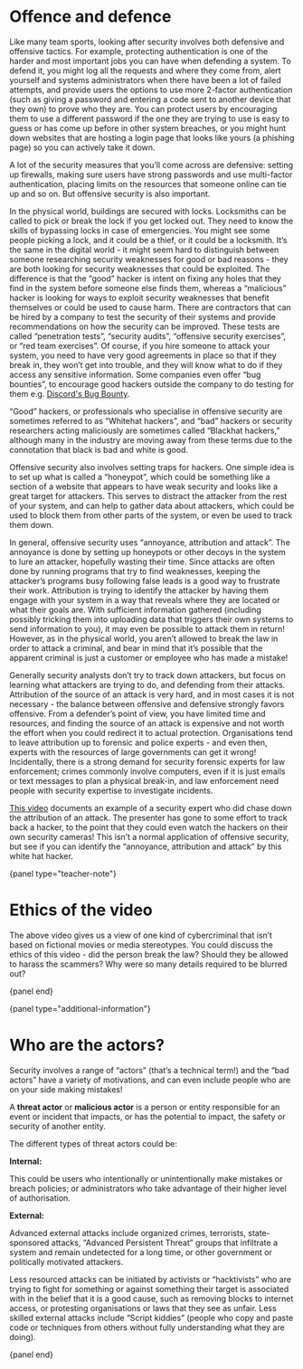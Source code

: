 # Offence and defence

Like many team sports, looking after security involves both defensive and offensive tactics.
For example, protecting authentication is one of the harder and most important jobs you can have when defending a system.
To defend it, you might log all the requests and where they come from, alert yourself and systems administrators when there have been a lot of failed attempts, and provide users the options to use more 2-factor authentication (such as giving a password and entering a code sent to another device that they own) to prove who they are.
You can protect users by encouraging them to use a different password if the one they are trying to use is easy to guess or has come up before in other system breaches, or you might hunt down websites that are hosting a login page that looks like yours (a phishing page) so you can actively take it down.

A lot of the security measures that you’ll come across are defensive: setting up firewalls, making sure users have strong passwords and use multi-factor authentication, placing limits on the resources that someone online can tie up and so on.
But offensive security is also important.

In the physical world, buildings are secured with locks.
Locksmiths can be called to pick or break the lock if you get locked out.
They need to know the skills of bypassing locks in case of emergencies.
You might see some people picking a lock, and it could be a thief, or it could be a locksmith.
It’s the same in the digital world - it might seem hard to distinguish between someone researching security weaknesses for good or bad reasons - they are both looking for security weaknesses that could be exploited.
The difference is that the “good” hacker is intent on fixing any holes that they find in the system before someone else finds them, whereas a “malicious” hacker is looking for ways to exploit security weaknesses that benefit themselves or could be used to cause harm.
There are contractors that can be hired by a company to test the security of their systems and provide recommendations on how the security can be improved.
These tests are called “penetration tests”, “security audits”, “offensive security exercises”, or “red team exercises”.
Of course, if you hire someone to attack your system, you need to have very good agreements in place so that if they break in, they won’t get into trouble, and they will know what to do if they access any sensitive information.
Some companies even offer “bug bounties”, to encourage good hackers outside the company to do testing for them e.g. [Discord's Bug Bounty](https://discord.com/security).

“Good” hackers, or professionals who specialise in offensive security are sometimes referred to as “Whitehat hackers”, and “bad” hackers or security researchers acting maliciously are sometimes called “Blackhat hackers,” although many in the industry are moving away from these terms due to the connotation that black is bad and white is good.

Offensive security also involves setting traps for hackers.
One simple idea is to set up what is called a “honeypot”, which could be something like a section of a website that appears to have weak security and looks like a great target for attackers.
This serves to distract the attacker from the rest of your system, and can help to gather data about attackers, which could be used to block them from other parts of the system, or even be used to track them down.

In general, offensive security uses “annoyance, attribution and attack”.
The annoyance is done by setting up honeypots or other decoys in the system to lure an attacker, hopefully wasting their time.
Since attacks are often done by running programs that try to find weaknesses, keeping the attacker’s programs busy following false leads is a good way to frustrate their work.
Attribution is trying to identify the attacker by having them engage with your system in a way that reveals where they are located or what their goals are.
With sufficient information gathered (including possibly tricking them into uploading data that triggers their own systems to send information to you), it may even be possible to attack them in return!
However, as in the physical world, you aren’t allowed to break the law in order to attack a criminal, and bear in mind that it’s possible that the apparent criminal is just a customer or employee who has made a mistake!

Generally security analysts don’t try to track down attackers, but focus on learning what attackers are trying to do, and defending from their attacks.
Attribution of the source of an attack is very hard, and in most cases it is not necessary - the balance between offensive and defensive strongly favors offensive.
From a defender’s point of view, you have limited time and resources, and finding the source of an attack is expensive and not worth the effort when you could redirect it to actual protection.
Organisations tend to leave attribution up to forensic and police experts - and even then, experts with the resources of large governments can get it wrong!
Incidentally, there is a strong demand for security forensic experts for law enforcement; crimes commonly involve computers, even if it is just emails or text messages to plan a physical break-in, and law enforcement need people with security expertise to investigate incidents.

[This video](https://www.youtube.com/watch?v=le71yVPh4uk) documents an example of a security expert who did chase down the attribution of an attack.
The presenter has gone to some effort to track back a hacker, to the point that they could even watch the hackers on their own security cameras!
This isn’t a normal application of offensive security, but see if you can identify the  “annoyance, attribution and attack” by this white hat hacker.

{panel type="teacher-note"}

# Ethics of the video

The above video gives us a view of one kind of cybercriminal that isn’t based on fictional movies or media stereotypes.
You could discuss the ethics of this video - did the person break the law?
Should they be allowed to harass the scammers?
Why were so many details required to be blurred out?

{panel end}

{panel type="additional-information"}

# Who are the actors?

Security involves a range of “actors” (that’s a technical term!) and the “bad actors” have a variety of motivations, and can even include people who are on your side making mistakes!

A **threat actor** or **malicious actor** is a person or entity responsible for an event or incident that impacts, or has the potential to impact, the safety or security of another entity.

The different types of threat actors could be:

**Internal:**

This could be users who intentionally or unintentionally make mistakes or breach policies; or administrators who take advantage of their higher level of authorisation.

**External:**

Advanced external attacks include organized crimes, terrorists, state-sponsored attacks, “Advanced Persistent Threat” groups that infiltrate a system and remain undetected for a long time, or other government or politically motivated attackers.

Less resourced attacks can be initiated by activists or “hacktivists” who are trying to fight for something or against something their target is associated with in the belief that it is a good cause, such as removing blocks to internet access, or protesting organisations or laws that they see as unfair.
Less skilled external attacks include “Script kiddies” (people who copy and paste code or techniques from others without fully understanding what they are doing).

{panel end}
